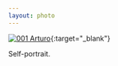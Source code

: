 ```yaml
---
layout: photo
---
```


[![001 Arturo](https://c1.staticflickr.com/1/366/19060423952_14963c0816_c.jpg)](https://www.flickr.com/photos/131440297@N08/19060423952){:target="_blank"}

Self-portrait.
